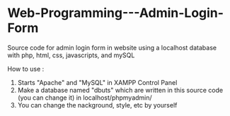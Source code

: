 # Web-Programming---Admin-Login-Form
Source code for admin login form in website using a localhost database with php, html, css, javascripts, and mySQL

How to use :
1. Starts "Apache" and "MySQL" in XAMPP Control Panel
2. Make a database named "dbuts" which are written in this source code (you can change it) in localhost/phpmyadmin/
3. You can change the nackground, style, etc by yourself
